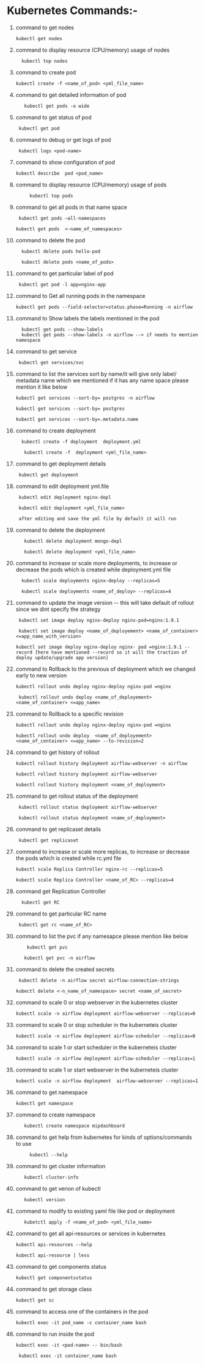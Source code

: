 # Kubernetes Commands:-

1. command to get nodes
 
       kubectl get nodes

2. command to display resource (CPU/memory) usage of nodes

         kubectl top nodes

3. command to create pod 

       kubectl create -f <name_of_pod> <yml_file_name>

4. command to get detailed information of pod

          kubectl get pods -o wide 

5. command to get status of pod 
 
        kubectl get pod

6. command to debug or get logs of pod
     
        kubectl logs <pod-name>

7. command to show configuration of pod

       kubectl describe  pod <pod_name>

9. command to display resource (CPU/memory) usage of pods

            kubectl top pods 

10. command to get all pods in that name space
       
         kubectl get pods –all-namespaces
       
        kubectl get pods  <-name_of_namespaces>

11. command to delete the pod

          kubectl delete pods hello-pod
           
          kubectl delete pods <name_of_pods>

12. command to get particular label of pod
    
         kubectl get pod -l app=nginx-app

13. command to Get all running pods in the namespace
    
    
        kubectl get pods --field-selector=status.phase=Running -n airflow 

14. command to Show labels the labels mentioned in the pod
    
          kubectl get pods --show-labels
          kubectl get pods --show-labels -n airflow --> if needs to mention namespace 

15. command to get service 
    
         kubectl get services/svc

16. command to list the services sort by name/it will give only label/  metadata name which we mentioned
if it has any name space please mention it like below

        kubectl get services --sort-by= postgres -n airflow
        
        kubectl get services --sort-by= postgres 
        
        kubectl get services --sort-by=.metadata.name

17. command to create deployment

          kubectl create -f deployment  deployment.yml
           
           kubectl create -f  deployment <yml_file_name>


18. command to get deployment details
     
         kubectl get deployment 

19. command to edit deployment yml.file 

         kubectl edit deployment nginx-depl
       
         kubectl edit deployment <yml_file_name> 
         
         after editing and save the yml file by default it will run 

20. command to delete the deployment

           kubectl delete deployment mongo-depl 
          
           kubectl delete deployment <yml_file_name>

21. command to increase or scale more deployments, to increase or decrease the pods which is created while deployment.yml file

          kubectl scale deployments nginx-deploy --replicas=5
          
          kubectl scale deployments <name_of_deploy> --replicas=4

22. command to update the image version -- this will take default of rollout since we dint specify the strategy 

         kubectl set image deploy nginx-deploy nginx-pod=nginx:1.9.1
         
         kubectl set image deploy <name_of_deployement> <name_of_container> <=app_name_with_version>

        kubectl set image deploy nginx-deploy nginx- pod =nginx:1.9.1 --record [here have mentioned --record so it will the traction of deploy update/upgrade app version]

23. command to Rollback to the previous of deployment which we changed early to new version

        kubectl rollout undo deploy nginx-deploy nginx-pod =nginx
 
         kubectl rollout undo deploy <name_of_deployement> <name_of_container> <=app_name>

24. command to Rollback to a specific revision

        kubectl rollout undo deploy nginx-deploy nginx-pod =nginx

        kubectl rollout undo deploy  <name_of_deployement> <name_of_container> <=app_name> --to-revision=2 

25. command to get history of rollout 

        kubectl rollout history deployment airflow-webserver -n airflow

        kubectl rollout history deployment airflow-webserver 

        kubectl rollout history deployment <name_of_deployment>

26. command to get rollout status of the deployment

         kubectl rollout status deployment airflow-webserver

         kubectl rollout status deployment <name_of_deployment> 

27. command to get replicaset details

         kubectl get replicaset 

28. command to increase or scale more replicas, to increase or decrease the pods which is created while rc.yml file

        kubectl scale Replica Controller nginx-rc --replicas=5

        kubectl scale Replica Controller <name_of_RC> --replicas=4

29. command get Replication Controller

          kubectl get RC

30. command to get particular RC name

         kubectl get rc <name_of_RC>


31. command to list the pvc if any namesapce please mention like below

            kubectl get pvc
           
           kubectl get pvc -n airflow

32. command to delete the created secrets  

         kubectl delete -n airflow secret airflow-connection-strings

        kubectl delete <-n_name_of_namespace> secret <name_of_secret>

33. command to scale 0 or stop webserver in the kubernetes cluster 

        kubectl scale -n airflow deployment airflow-webserver --replicas=0

34. command to scale 0 or stop scheduler in the kuberneteis cluster 

        kubectl scale -n airflow deployment airflow-scheduler --replicas=0

35. command to scale 1 or start scheduler in the kuberneteis cluster 

        kubectl scale -n airflow deployment airflow-scheduler --replicas=1

36. command to scale 1 or start webserver in the kuberneteis cluster

        kubectl scale -n airflow deployment  airflow-webserver --replicas=1 

37. command to get namespace

        kubectl get namespace

38. command to create namespace

           kubectl create namespace mipdashboard

39. command to get help from kubernetes for kinds of options/commands to use

             kubectl --help 

40. command to get cluster  information 

           kubectl cluster-info 

41. command to get verion of kubectl

           kubectl version


42. command to modify to existing yaml file like pod or deployment 

           kubetctl apply -f <name_of_pod> <yml_file_name>

43. command to get all api-resources or services in kubernetes 
    
      
        kubectl api-resources --help 
    
        kubectl api-resource | less

44. command to get components status

        kubectl get componentsstatus 

45. command to get storage class
    
        kubectl get sc

46. command to access one of the containers in the pod

        kubectl exec -it pod_name -c container_name bash


48.    command to run inside the pod
   
           kubectl exec -it <pod-name> -- bin/bash
 
            kubectl exec -it container_name bash


